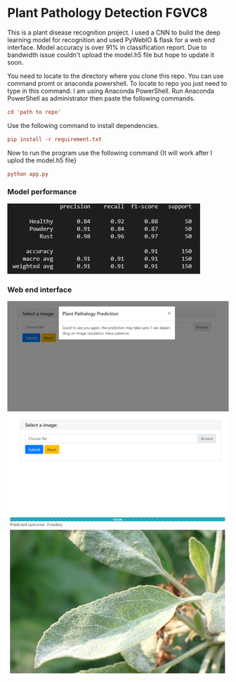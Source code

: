# Plant Pathology Detection FGVC8

This is a plant disease recognition project. I used a CNN to build the deep learning model for recognition and used PyWebIO & flask for a web end interface. Model accuracy is over 91% in classification report. Due to bandwidth issue couldn't upload the model.h5 file but hope to update it soon.

You need to locate to the directory where you clone this repo. You can use command promt
or anaconda powershell. To locate to repo you just need to type in this command. I am using Anaconda PowerShell. Run Anaconda PowerShell as administrator then paste the following commands.

```ini
cd 'path to repo'
```

Use the following command to install dependencies. 
 
 ```ini
pip install -r requirement.txt
```

Now to run the program use the following command {It will work after I uplod the model.h5 file}

```ini
python app.py
```
### Model performance 

![](./snippets/4.PNG)

### Web end interface 

![](./snippets/1.PNG)
![](./snippets/2.PNG)
![](./snippets/3.PNG)
